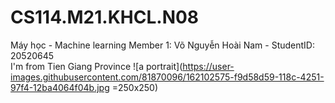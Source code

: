 # CS114.M21.KHCL.N08
Máy học - Machine learning
Member 1: Võ Nguyễn Hoài Nam - StudentID: 20520645  
I'm from Tien Giang Province
![a portrait](https://user-images.githubusercontent.com/81870096/162102575-f9d58d59-118c-4251-97f4-12ba4064f04b.jpg =250x250) 
